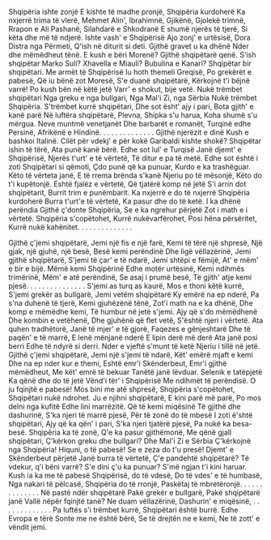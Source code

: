 Shqipëria ishte zonjë
E kishte të madhe pronjë,
Shqipëria kurdoherë
Ka nxjerrë trima të vlerë,
Mehmet Alin', Ibrahimnë,
Gjikënë, Gjolekë trimnë,
Rrapon e Ali Pashanë,
Silahdarë e Shkodranë
E shumë njerës të tjerë,
Si këta dhe më të ndjerë.
Ishte vash' e Shqipërisë
Ajo zonj' e urtësisë,
Dora Distra nga Përmeti,
Q'ish në diturit si deti.
Gjithë gravet u ka dhënë
Nder dhe mëmëdheut tënë.
E kush e bëri Morenë?
Gjithë shqipëtarë qenë.
S'ish shqipëtar Marko Suli?
Xhavella e Miauli?
Bubulina e Kanari?
Shqipëtar bir shqipëtari.
Me armët të Shqipërisë
Iu hoth themeli Greqisë,
Po grekërët e pabesë,
Që iu bënë zot Moresë,
S'e duanë shqipëtarë,
Kërkojnë t'i bëjnë varrë!
Po kush bën në këtë jetë
Varr' e shokut, bije vetë.
Nukë trëmbet shqipëtari
Nga greku e nga bullgari,
Nga Mal'i Zi, nga Sërbia
Nukë trëmbet Shqipëria.
S'trëmbet kurrë shqipëtari,
Dhe sot ësht' ajy i pari,
Bota gjith' e kanë parë
Në luftëra shqipëtarë,
Plevna, Shipka s'u harua,
Koha shumë s'u mërgua.
Neve muntmë venetjanët
Dhe barbarët e romanët,
Turqinë edhe Persinë,
Afrikënë e Hindinë.
. . . . . . . . . . . . .
Gjithë njerëzit e dinë
Kush e bashkoi Italinë.
Cilët për vdekj' e për kokë
Garibaldi kishte shokë?
Shqipëtar ishin të tërë,
Ata punë kanë bërë.
Edhe sot lul' e Turqisë
Janë djemt' e Shqipërisë,
Njerës t'urt' e të vërtetë,
Të ditur e pa të metë.
Edhe sot është i zoti
Shqipëtari si qëmoti,
Çdo punë që ka punuar,
Kurdo e ka trashëguar.
Këto të vërteta janë,
E të rrema brënda s'kanë
Njeriu po të mësonjë,
Këto do t'i kupëtonjë.
Eshtë fjalëz e vërtetë,
Që tjatërë komp në jetë
S'i arrin dot shqipëtarit,
Burrit trim e punëmbarit.
Ka nxjerrë e do të nxjerrë
Shqipëria kurdoherë
Burra t'urt'e të vërtetë,
Ka pasur dhe do të ketë.
I ka dhënë perëndia
Gjithë ç'donte Shqipëria,
Se e ka ngrehur përjetë
Zot i math e i vërtetë.
Shqipëria s'copëtohet,
Kurrë nukëvarfërohet,
Posi hëna përsëritet,
Kurrë nukë kahënitet.
. . . . . . . . . . . . .

Gjithë ç'jemi shqipëtarë,
Jemi një fis e një farë,
Kemi të tërë një shpresë,
Një gjak, një gjuhë, një besë,
Besë kemi perëndinë
Dhe ligë vëllazërinë,
Jemi gjithë shqipëtarë,
S'jemi të çar' e të ndarë,
Jemi shtëpi e fëmijë,
At' e mëm' e bir e bijë.
Mëmë kemi Shqipërinë
Edhe motër urtësinë,
Kemi ndihmës trimërinë,
Mëm' e atë perëndinë,
Se asaj i prumë besë,
Të gjith' atje kemi pjesë.
. . . . . . . . . . . . . .
S'jemi as turq as kaurë,
Mos e thoni këtë kurrë,
S'jemi grekër as bullgarë,
Jemi vetëm shqipëtarë
Ky emërë na ep nderë,
Pa s'na duhenë të tjerë,
Kemi gjuhëzënë tënë,
Zot'i math na e ka dhënë,
Dhe komp e mëmëdhe kemi,
Të humbur në jetë s'jemi.
Ajy që s'do mëmëdhenë
Dhe kombin e vetëhenë,
Dhe gjuhënë që flet vetë,
S'është njeri i vërtetë.
Ata quhen tradhëtorë,
Janë të mjer' e të gjorë,
Faqezes e gënjeshtarë
Dhe të paqën' e të marrë,
E lenë mënjanë nderë
E lipin derë më derë
Ata janë posi berri
Edhe të ndyrë si derri.
Nder e vjeftë s'munt të ketë
Njeriu i tillë në jetë.
Gjithë ç'jemi shqipëtarë,
Jemi një s'jemi të ndarë,
Kët' emërë mjaft e kemi
Dhe na ep nder kur e themi,
Eshtë emr'i Skënderbeut,
Emr'i gjithë mëmëdheut,
Me kët' emrë të bekuar
Tanëtë janë lëvduar.
Selenik e tatëpjetë
Ka qënë dhe do të jetë
Vënd'i tër' i Shqipërisë
Me ndihmët të perëndisë.
O ju fqinjtë e pabesë!
Mos bini me atë shpresë,
Shqipëria s'copëtohet,
Shqipëtari nukë ndrohet.
Ju e njihni shqipëtarë,
E kini parë më parë,
Po mos delni nga kufitë
Edhe lini marrëzitë.
Që të kemi miqësinë
Të gjithë dhe dashurinë,
S'ka njeri të marrë pjesë,
Për të zonë do të mbesë
I zoti ë'shtë shqipëtari,
Ajy që ka qën' i pari,
S'ka njeri tjatërë pjesë,
Pa nukë ka besa-besë.
Shqipëria ka të zonë,
Q'e ka pasur gjithëmonë,
Me qënë gjall shqipëtari,
Ç'kërkon greku dhe bullgari?
Dhe Mal'i Zi e Sërbia
Ç'kërkojnë nga Shqipëria!
Hiquni, o të pabesë!
Se e zeza do t'u presë!
Djemt' e Skënderbeut përjetë
Janë burra të vërtetë,
Ç'e pandehtë shqipëtarë?
Të vdekur, q'i bëni varrë?
S'e dini ç'u ka punuar?
S'më ngjan t'i kini haruar.
Kush ia ka me të pabesë
Shqipërisë, do të vdesë,
Do të vdes' e të humbasë,
Nga nakari të pëlcasë,
Shqipëria do të rronjë,
Paskëtaj të mbretëronjë.
. . . . . . . . . . . . .
Në pastë ndër shqipëtarë
Pakë grekër e bullgarë,
Pakë shqipëtarë janë
Vallë nëpër fqinjtë tanë?
Ne duam vëllazërinë,
Dashurin' e miqësinë,
. . . . . . . . . . . . .
Pa luftës s'i trëmbet kurrë,
Shqipëtari është burrë.
Edhe Evropa e tërë
Sonte me ne është bërë,
Se të drejtën ne e kemi,
Ne të zott' e vëndit jemi.